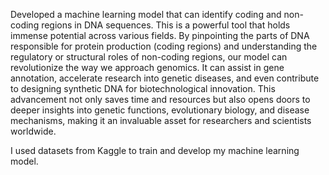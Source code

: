Developed a machine learning model that can identify coding and non-coding regions in DNA sequences. 
This is a powerful tool that holds immense potential across various fields.
By pinpointing the parts of DNA responsible for protein production (coding regions) and understanding the regulatory or structural roles of non-coding regions, 
our model can revolutionize the way we approach genomics. It can assist in gene annotation, 
accelerate research into genetic diseases, and even contribute to designing synthetic DNA for biotechnological innovation.
This advancement not only saves time and resources but also opens doors to deeper insights into genetic functions,
evolutionary biology, and disease mechanisms, making it an invaluable asset for researchers and scientists worldwide.

I used datasets from Kaggle to train and develop my machine learning model.
